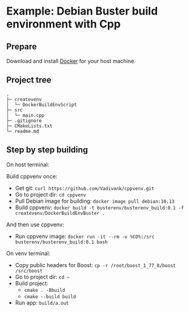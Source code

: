 # Example: Debian Buster build environment with Cpp

## Prepare

Download and install [Docker](https://www.docker.com/) for your host machine.

## Project tree

```plaintext
.
├─ createvenv
│  └─ DockerBuildEnvScript
├─ src
│  └─ main.cpp
├─ .gitignore
├─ CMakeLists.txt
└─ readme.md
```

## Step by step building

On host terminal:

Build cppvenv once:
- Get git: `curl https://github.com/Vadivank/cppvenv.git`
- Go to project dir: `cd cppvenv`
- Pull Debian image for building: `docker image pull debian:10.13`
- Build cppvenv: `docker build -t busterenv/busterenv_build:0.1 -f createvenv/DockerBuildEnvBuster .`

And then use cppvenv:
- Run cppvenv image: `docker run -it --rm -v %CD%:/src busterenv/busterenv_build:0.1 bash`

On venv terminal:

- Copy public headers for Boost: `cp -r /root/boost_1_77_0/boost /src/boost`
- Go to project dir: `cd ~`
- Build project: 
  - `cmake . -Bbuild`
  - `cmake --build build`
- Run app: `build/a.out`
